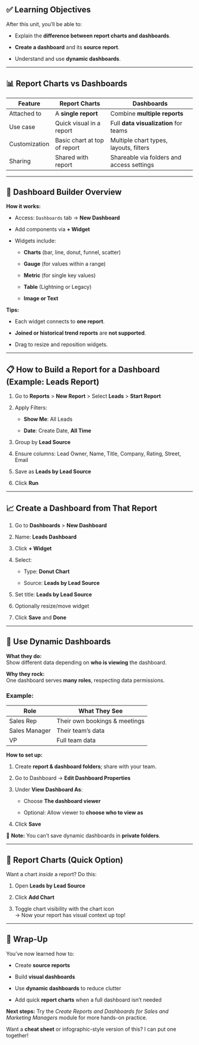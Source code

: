 ## ✅ **Learning Objectives**

After this unit, you’ll be able to:

- Explain the **difference between report charts and dashboards**.
    
- **Create a dashboard** and its **source report**.
    
- Understand and use **dynamic dashboards**.
    

---

## 📊 **Report Charts vs Dashboards**

|Feature|Report Charts|Dashboards|
|---|---|---|
|Attached to|A **single report**|Combine **multiple reports**|
|Use case|Quick visual in a report|Full **data visualization** for teams|
|Customization|Basic chart at top of report|Multiple chart types, layouts, filters|
|Sharing|Shared with report|Shareable via folders and access settings|

---

## 🧱 **Dashboard Builder Overview**

**How it works:**

- Access: `Dashboards` tab → **New Dashboard**
    
- Add components via **+ Widget**
    
- Widgets include:
    
    - **Charts** (bar, line, donut, funnel, scatter)
        
    - **Gauge** (for values within a range)
        
    - **Metric** (for single key values)
        
    - **Table** (Lightning or Legacy)
        
    - **Image or Text**
        

**Tips:**

- Each widget connects to **one report**.
    
- **Joined or historical trend reports** are **not supported**.
    
- Drag to resize and reposition widgets.
    

---

## 📋 **How to Build a Report for a Dashboard (Example: Leads Report)**

1. Go to **Reports** > **New Report** > Select **Leads** > **Start Report**
    
2. Apply Filters:
    
    - **Show Me**: All Leads
        
    - **Date**: Create Date, **All Time**
        
3. Group by **Lead Source**
    
4. Ensure columns: Lead Owner, Name, Title, Company, Rating, Street, Email
    
5. Save as **Leads by Lead Source**
    
6. Click **Run**
    

---

## 📈 **Create a Dashboard from That Report**

1. Go to **Dashboards** > **New Dashboard**
    
2. Name: **Leads Dashboard**
    
3. Click **+ Widget**
    
4. Select:
    
    - Type: **Donut Chart**
        
    - Source: **Leads by Lead Source**
        
5. Set title: **Leads by Lead Source**
    
6. Optionally resize/move widget
    
7. Click **Save** and **Done**
    

---

## 🔄 **Use Dynamic Dashboards**

**What they do:**  
Show different data depending on **who is viewing** the dashboard.

**Why they rock:**  
One dashboard serves **many roles**, respecting data permissions.

### Example:

|Role|What They See|
|---|---|
|Sales Rep|Their own bookings & meetings|
|Sales Manager|Their team’s data|
|VP|Full team data|

**How to set up:**

1. Create **report & dashboard folders**; share with your team.
    
2. Go to Dashboard → **Edit Dashboard Properties**
    
3. Under **View Dashboard As**:
    
    - Choose **The dashboard viewer**
        
    - Optional: Allow viewer to **choose who to view as**
        
4. Click **Save**
    

🛑 **Note:** You can’t save dynamic dashboards in **private folders**.

---

## 📌 **Report Charts (Quick Option)**

Want a chart _inside_ a report? Do this:

1. Open **Leads by Lead Source**
    
2. Click **Add Chart**
    
3. Toggle chart visibility with the chart icon  
    → Now your report has visual context up top!
    

---

## 🎉 **Wrap-Up**

You’ve now learned how to:

- Create **source reports**
    
- Build **visual dashboards**
    
- Use **dynamic dashboards** to reduce clutter
    
- Add quick **report charts** when a full dashboard isn’t needed
    

**Next steps:** Try the _Create Reports and Dashboards for Sales and Marketing Managers_ module for more hands-on practice.

Want a **cheat sheet** or infographic-style version of this? I can put one together!
